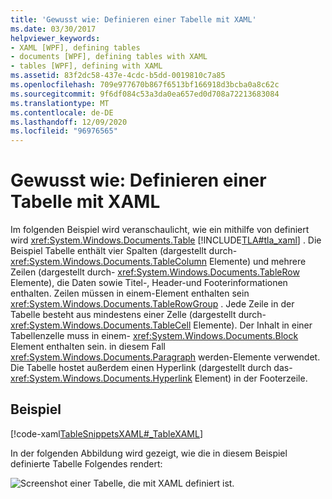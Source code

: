 ```yaml
---
title: 'Gewusst wie: Definieren einer Tabelle mit XAML'
ms.date: 03/30/2017
helpviewer_keywords:
- XAML [WPF], defining tables
- documents [WPF], defining tables with XAML
- tables [WPF], defining with XAML
ms.assetid: 83f2dc58-437e-4cdc-b5dd-0019810c7a85
ms.openlocfilehash: 709e977670b867f6513bf166918d3bcba0a8c62c
ms.sourcegitcommit: 9f6df084c53a3da0ea657ed0d708a72213683084
ms.translationtype: MT
ms.contentlocale: de-DE
ms.lasthandoff: 12/09/2020
ms.locfileid: "96976565"
---
```

# <a name="how-to-define-a-table-with-xaml"></a>Gewusst wie: Definieren einer Tabelle mit XAML
Im folgenden Beispiel wird veranschaulicht, wie ein mithilfe von definiert wird <xref:System.Windows.Documents.Table> [!INCLUDE[TLA#tla_xaml](../../../includes/tlasharptla-xaml-md.md)] .  Die Beispiel Tabelle enthält vier Spalten (dargestellt durch- <xref:System.Windows.Documents.TableColumn> Elemente) und mehrere Zeilen (dargestellt durch- <xref:System.Windows.Documents.TableRow> Elemente), die Daten sowie Titel-, Header-und Footerinformationen enthalten.  Zeilen müssen in einem-Element enthalten sein <xref:System.Windows.Documents.TableRowGroup> .  Jede Zeile in der Tabelle besteht aus mindestens einer Zelle (dargestellt durch- <xref:System.Windows.Documents.TableCell> Elemente).  Der Inhalt in einer Tabellenzelle muss in einem- <xref:System.Windows.Documents.Block> Element enthalten sein. in diesem Fall <xref:System.Windows.Documents.Paragraph> werden-Elemente verwendet.  Die Tabelle hostet außerdem einen Hyperlink (dargestellt durch das- <xref:System.Windows.Documents.Hyperlink> Element) in der Footerzeile.  
  
## <a name="example"></a>Beispiel  
 [!code-xaml[TableSnippetsXAML#_TableXAML](~/samples/snippets/csharp/VS_Snippets_Wpf/TableSnippetsXAML/CS/Window1.xaml#_tablexaml)]  
  
 In der folgenden Abbildung wird gezeigt, wie die in diesem Beispiel definierte Tabelle Folgendes rendert:  
  
 ![Screenshot einer Tabelle, die mit XAML definiert ist.](./media/how-to-define-a-table-with-xaml/planetary-information-xaml-table.png)
